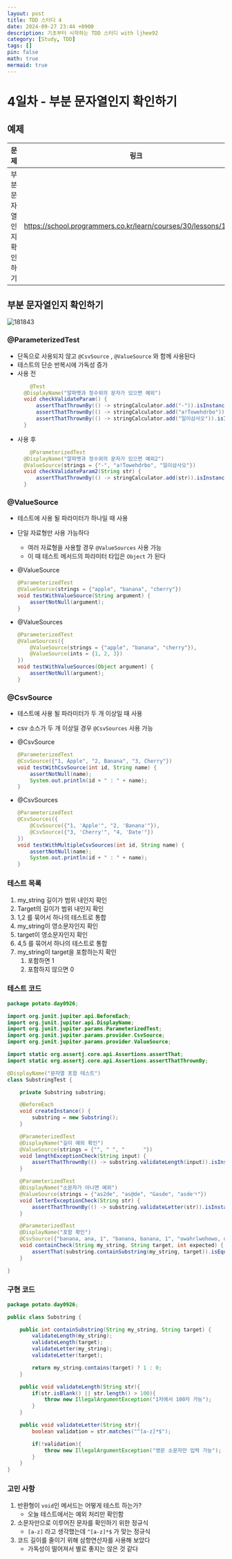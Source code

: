 ```yaml
---
layout: post
title: TDD 스터디 4
date: 2024-09-27 23:44 +0900
description: 기초부터 시작하는 TDD 스터디 with ljhee92
category: [Study, TDD]
tags: []
pin: false
math: true
mermaid: true
---
```


# 4일차 - 부분 문자열인지 확인하기

## 예제

|문제|링크|
|---|---|
|부분 문자열인지 확인하기|https://school.programmers.co.kr/learn/courses/30/lessons/181843|

## 부분 문자열인지 확인하기

![181843](/assets/img/substring.png)

### @ParameterizedTest
- 단독으로 사용되지 않고 `@CsvSource` , `@ValueSource` 와 함께 사용된다
- 테스트의 단순 반복시에 가독성 증가
- 사용 전
  ```java
      @Test
    @DisplayName("알파벳과 정수외의 문자가 있으면 예외")
    void checkValidateParam() {
        assertThatThrownBy(() -> stringCalculator.add("-")).isInstanceOf(IllegalArgumentException.class);
        assertThatThrownBy(() -> stringCalculator.add("a!Towehdrbo")).isInstanceOf(IllegalArgumentException.class);
        assertThatThrownBy(() -> stringCalculator.add("일이삼사오")).isInstanceOf(IllegalArgumentException.class);
    }
  ```
- 사용 후
  ```java
      @ParameterizedTest
    @DisplayName("알파벳과 정수외의 문자가 있으면 예외2")
    @ValueSource(strings = {"-", "a!Towehdrbo", "일이삼사오"})
    void checkValidateParam2(String str) {
        assertThatThrownBy(() -> stringCalculator.add(str)).isInstanceOf(IllegalArgumentException.class);
    }
  ```

### @ValueSource
- 테스트에 사용 될 파라미터가 하나일 때 사용
- 단일 자료형만 사용 가능하다
  - 여러 자료형을 사용할 경우 `@ValueSources` 사용 가능
  - 이 때 테스트 메서드의 파라미터 타입은 `Object` 가 된다

- @ValueSource
  ```java
  @ParameterizedTest
  @ValueSource(strings = {"apple", "banana", "cherry"})
  void testWithValueSource(String argument) {
      assertNotNull(argument);
  }
  ```

- @ValueSources
  ```java
  @ParameterizedTest
  @ValueSources({
      @ValueSource(strings = {"apple", "banana", "cherry"}),
      @ValueSource(ints = {1, 2, 3})
  })
  void testWithValueSources(Object argument) {
      assertNotNull(argument);
  }
  ```

### @CsvSource
- 테스트에 사용 될 파라미터가 두 개 이상일 때 사용
- csv 소스가 두 개 이상일 경우 `@CsvSources` 사용 가능

- @CsvSource
  ```java
  @ParameterizedTest
  @CsvSource({"1, Apple", "2, Banana", "3, Cherry"})
  void testWithCsvSource(int id, String name) {
      assertNotNull(name);
      System.out.println(id + " : " + name);
  }
  ```

- @CsvSources
  ```java
  @ParameterizedTest
  @CsvSources({
      @CsvSource({"1, 'Apple'", "2, 'Banana'"}),
      @CsvSource({"3, 'Cherry'", "4, 'Date'"})
  })
  void testWithMultipleCsvSources(int id, String name) {
      assertNotNull(name);
      System.out.println(id + " : " + name);
  }
  ```

### 테스트 목록
1. my_string 길이가 범위 내인지 확인
2. Target의 길이가 범위 내인지 확인
3.  1,2 를 묶어서 하나의 테스트로 통합
4. my_string이 영소문자인지 확인
5. target이 영소문자인지 확인
6. 4,5 를 묶어서 하나의 테스트로 통합
7. my_string이 target을 포함하는지 확인
    1. 포함하면 1
    2. 포함하지 않으면 0

### 테스트 코드
```java
package potato.day0926;

import org.junit.jupiter.api.BeforeEach;
import org.junit.jupiter.api.DisplayName;
import org.junit.jupiter.params.ParameterizedTest;
import org.junit.jupiter.params.provider.CsvSource;
import org.junit.jupiter.params.provider.ValueSource;

import static org.assertj.core.api.Assertions.assertThat;
import static org.assertj.core.api.Assertions.assertThatThrownBy;

@DisplayName("문자열 포함 테스트")
class SubstringTest {

    private Substring substring;

    @BeforeEach
    void createInstance() {
        substring = new Substring();
    }

    @ParameterizedTest
    @DisplayName("길이 예외 확인")
    @ValueSource(strings = {"", " ", "      "})
    void lengthExceptionCheck(String input) {
        assertThatThrownBy(() -> substring.validateLength(input)).isInstanceOf(IllegalArgumentException.class);
    }

    @ParameterizedTest
    @DisplayName("소문자가 아니면 예외")
    @ValueSource(strings = {"as2de", "as@de", "Gasde", "asdeㄱ"})
    void letterExceptionCheck(String str) {
        assertThatThrownBy(() -> substring.validateLetter(str)).isInstanceOf(IllegalArgumentException.class);
    }

    @ParameterizedTest
    @DisplayName("포함 확인")
    @CsvSource({"banana, ana, 1", "banana, banana, 1", "owahrlwohewo, owjr, 0", "a, eowhorfa, 0"})
    void containCheck(String my_string, String target, int expected) {
        assertThat(substring.containSubstring(my_string, target)).isEqualTo(expected);
    }

}
```

### 구현 코드
```java
package potato.day0926;

public class Substring {

    public int containSubstring(String my_string, String target) {
        validateLength(my_string);
        validateLength(target);
        validateLetter(my_string);
        validateLetter(target);

        return my_string.contains(target) ? 1 : 0;
    }

    public void validateLength(String str){
        if(str.isBlank() || str.length() > 100){
            throw new IllegalArgumentException("1자에서 100자 가능");
        }
    }

    public void validateLetter(String str){
        boolean validation = str.matches("^[a-z]*$");

        if(!validation){
            throw new IllegalArgumentException("영문 소문자만 입력 가능");
        }
    }
}

```

### 고민 사항
1. 반환형이 `void`인 메서드는 어떻게 테스트 하는가?
    - 오늘 테스트에서는 예외 처리만 확인함
2. 소문자만으로 이루어진 문자를 확인하기 위한 정규식
    - `[a-z]` 라고 생각했는데 `^[a-z]*$` 가 맞는 정규식
3. 코드 길이를 줄이기 위해 삼항연산자를 사용해 보았다
    - 가독성이 떨어져서 별로 좋지는 않은 것 같다


